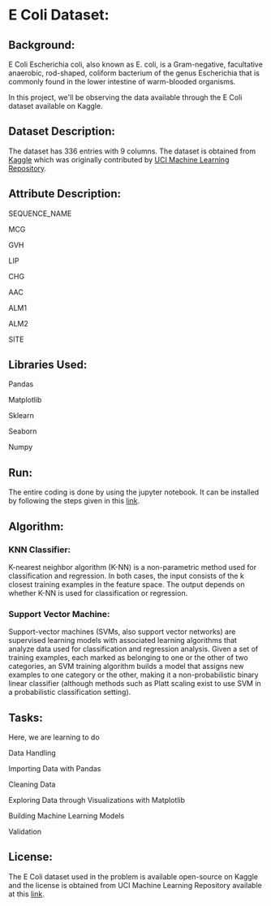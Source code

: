 # E Coli Dataset:

## Background:

E Coli Escherichia coli, also known as E. coli, is a Gram-negative, facultative anaerobic, rod-shaped, coliform bacterium of the genus Escherichia that is commonly found in the lower intestine of warm-blooded organisms.

In this project, we'll be observing the data available through the E Coli dataset available on Kaggle. 
 
## Dataset Description:

The dataset has 336 entries with 9 columns. The dataset is obtained from [Kaggle](https://www.kaggle.com/kannanaikkal/ecoli-uci-dataset) which was originally contributed by [UCI Machine Learning Repository](https://archive.ics.uci.edu/ml/datasets/Ecoli).

## Attribute Description:

SEQUENCE_NAME

MCG

GVH

LIP

CHG

AAC

ALM1

ALM2

SITE

## Libraries Used:

Pandas

Matplotlib

Sklearn

Seaborn

Numpy

## Run:

The entire coding is done by using the jupyter notebook. It can be installed by following the steps given in this [link](https://jupyter.org/install). 

## Algorithm:

### KNN Classifier:

K-nearest neighbor algorithm (K-NN) is a non-parametric method used for classification and regression. In both cases, the input consists of the k closest training examples in the feature space. The output depends on whether K-NN is used for classification or regression. 

### Support Vector Machine: 

Support-vector machines (SVMs, also support vector networks) are supervised learning models with associated learning algorithms that analyze data used for classification and regression analysis. Given a set of training examples, each marked as belonging to one or the other of two categories, an SVM training algorithm builds a model that assigns new examples to one category or the other, making it a non-probabilistic binary linear classifier (although methods such as Platt scaling exist to use SVM in a probabilistic classification setting).


## Tasks:

Here, we are learning to do

Data Handling

Importing Data with Pandas

Cleaning Data

Exploring Data through Visualizations with Matplotlib

Building Machine Learning Models

Validation

## License:

The E Coli dataset used in the problem is available open-source on Kaggle and the license is obtained from UCI Machine Learning Repository available at this [link](https://archive.ics.uci.edu/ml/citation_policy.html).
